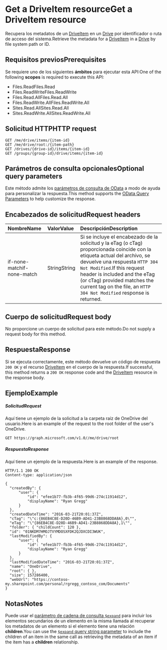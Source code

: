 # <a name="get-a-driveitem-resource"></a><span data-ttu-id="c4e75-101">Get a DriveItem resource</span><span class="sxs-lookup"><span data-stu-id="c4e75-101">Get a DriveItem resource</span></span>

<span data-ttu-id="c4e75-102">Recupera los metadatos de un [DriveItem](../resources/driveitem.md) en un [Drive](../resources/drive.md) por identificador o ruta de acceso del sistema.</span><span class="sxs-lookup"><span data-stu-id="c4e75-102">Retrieve the metadata for a [DriveItem](../resources/driveitem.md) in a [Drive](../resources/drive.md) by file system path or ID.</span></span>

## <a name="prerequisites"></a><span data-ttu-id="c4e75-103">Requisitos previos</span><span class="sxs-lookup"><span data-stu-id="c4e75-103">Prerequisites</span></span>
<span data-ttu-id="c4e75-104">Se requiere uno de los siguientes **ámbitos** para ejecutar esta API:</span><span class="sxs-lookup"><span data-stu-id="c4e75-104">One of the following **scopes** is required to execute this API:</span></span>

* <span data-ttu-id="c4e75-105">Files.Read</span><span class="sxs-lookup"><span data-stu-id="c4e75-105">Files.Read</span></span>
* <span data-ttu-id="c4e75-106">Files.ReadWrite</span><span class="sxs-lookup"><span data-stu-id="c4e75-106">Files.ReadWrite</span></span>
* <span data-ttu-id="c4e75-107">Files.Read.All</span><span class="sxs-lookup"><span data-stu-id="c4e75-107">Files.Read.All</span></span>
* <span data-ttu-id="c4e75-108">Files.ReadWrite.All</span><span class="sxs-lookup"><span data-stu-id="c4e75-108">Files.ReadWrite.All</span></span>
* <span data-ttu-id="c4e75-109">Sites.Read.All</span><span class="sxs-lookup"><span data-stu-id="c4e75-109">Sites.Read.All</span></span>
* <span data-ttu-id="c4e75-110">Sites.ReadWrite.All</span><span class="sxs-lookup"><span data-stu-id="c4e75-110">Sites.ReadWrite.All</span></span>

## <a name="http-request"></a><span data-ttu-id="c4e75-111">Solicitud HTTP</span><span class="sxs-lookup"><span data-stu-id="c4e75-111">HTTP request</span></span>
<!-- { "blockType": "ignored" } -->
```http
GET /me/drive/items/{item-id}
GET /me/drive/root:/{item-path}
GET /drives/{drive-id}/items/{item-id}
GET /groups/{group-id}/drive/items/{item-id}
```

## <a name="optional-query-parameters"></a><span data-ttu-id="c4e75-112">Parámetros de consulta opcionales</span><span class="sxs-lookup"><span data-stu-id="c4e75-112">Optional query parameters</span></span>
<span data-ttu-id="c4e75-113">Este método admite los [parámetros de consulta de OData](http://developer.microsoft.com/en-us/graph/docs/overview/query_parameters) a modo de ayuda para personalizar la respuesta.</span><span class="sxs-lookup"><span data-stu-id="c4e75-113">This method supports the [OData Query Parameters](http://developer.microsoft.com/en-us/graph/docs/overview/query_parameters) to help customize the response.</span></span>

## <a name="request-headers"></a><span data-ttu-id="c4e75-114">Encabezados de solicitud</span><span class="sxs-lookup"><span data-stu-id="c4e75-114">Request headers</span></span>

| <span data-ttu-id="c4e75-115">Nombre</span><span class="sxs-lookup"><span data-stu-id="c4e75-115">Name</span></span>          | <span data-ttu-id="c4e75-116">Valor</span><span class="sxs-lookup"><span data-stu-id="c4e75-116">Value</span></span>  | <span data-ttu-id="c4e75-117">Descripción</span><span class="sxs-lookup"><span data-stu-id="c4e75-117">Description</span></span>                                                                                                                                              |
|:--------------|:-------|:---------------------------------------------------------------------------------------------------------------------------------------------------------|
| <span data-ttu-id="c4e75-118">if-none-match</span><span class="sxs-lookup"><span data-stu-id="c4e75-118">if-none-match</span></span> | <span data-ttu-id="c4e75-119">String</span><span class="sxs-lookup"><span data-stu-id="c4e75-119">String</span></span> | <span data-ttu-id="c4e75-120">Si se incluye el encabezado de la solicitud y la eTag (o cTag) proporcionada coincide con la etiqueta actual del archivo, se devuelve una respuesta `HTTP 304 Not Modified`.</span><span class="sxs-lookup"><span data-stu-id="c4e75-120">If this request header is included and the eTag (or cTag) provided matches the current tag on the file, an `HTTP 304 Not Modified` response is returned.</span></span> |


## <a name="request-body"></a><span data-ttu-id="c4e75-121">Cuerpo de solicitud</span><span class="sxs-lookup"><span data-stu-id="c4e75-121">Request body</span></span>
<span data-ttu-id="c4e75-122">No proporcione un cuerpo de solicitud para este método.</span><span class="sxs-lookup"><span data-stu-id="c4e75-122">Do not supply a request body for this method.</span></span>

## <a name="response"></a><span data-ttu-id="c4e75-123">Respuesta</span><span class="sxs-lookup"><span data-stu-id="c4e75-123">Response</span></span>

<span data-ttu-id="c4e75-124">Si se ejecuta correctamente, este método devuelve un código de respuesta `200 OK` y el recurso [DriveItem](../resources/driveitem.md) en el cuerpo de la respuesta.</span><span class="sxs-lookup"><span data-stu-id="c4e75-124">If successful, this method returns a `200 OK` response code and the [DriveItem](../resources/driveitem.md) resource in the response body.</span></span>

## <a name="example"></a><span data-ttu-id="c4e75-125">Ejemplo</span><span class="sxs-lookup"><span data-stu-id="c4e75-125">Example</span></span>

##### <a name="request"></a><span data-ttu-id="c4e75-126">Solicitud</span><span class="sxs-lookup"><span data-stu-id="c4e75-126">Request</span></span>

<span data-ttu-id="c4e75-127">Aquí tiene un ejemplo de la solicitud a la carpeta raíz de OneDrive del usuario.</span><span class="sxs-lookup"><span data-stu-id="c4e75-127">Here is an example of the request to the root folder of the user's OneDrive.</span></span>

<!-- {
  "blockType": "request",
  "name": "get_item"
}-->
```
GET https://graph.microsoft.com/v1.0//me/drive/root
```

##### <a name="response"></a><span data-ttu-id="c4e75-128">Respuesta</span><span class="sxs-lookup"><span data-stu-id="c4e75-128">Response</span></span>
<span data-ttu-id="c4e75-129">Aquí tiene un ejemplo de la respuesta.</span><span class="sxs-lookup"><span data-stu-id="c4e75-129">Here is an example of the response.</span></span>

<!-- {
  "blockType": "response",
  "truncated": true,
  "@odata.type": "microsoft.graph.driveItem"
} -->
```http
HTTP/1.1 200 OK
Content-type: application/json

{
  "createdBy": {
      "user": {
          "id": "efee1b77-fb3b-4f65-99d6-274c11914d12",
          "displayName": "Ryan Gregg"
      }
  },
  "createdDateTime": "2016-03-21T20:01:37Z",
  "cTag": "\"c:{86EB4C8E-D20D-46B9-AD41-23B8868DDA8A},0\"",
  "eTag": "\"{86EB4C8E-D20D-46B9-AD41-23B8868DDA8A},1\"",
  "folder": { "childCount": 120 },
  "id": "01NKDM7HMOJTVYMDOSXFDK2QJDXCDI3WUK",
  "lastModifiedBy": {
      "user": {
          "id": "efee1b77-fb3b-4f65-99d6-274c11914d12",
          "displayName": "Ryan Gregg"
      }
  },
  "lastModifiedDateTime": "2016-03-21T20:01:37Z",
  "name": "OneDrive",
  "root": { },
  "size": 157286400,
  "webUrl": "https://contoso-my.sharepoint.com/personal/rgregg_contoso_com/Documents"
}
```

## <a name="notes"></a><span data-ttu-id="c4e75-130">Notas</span><span class="sxs-lookup"><span data-stu-id="c4e75-130">Notes</span></span>

<span data-ttu-id="c4e75-131">Puede usar el [parámetro de cadena de consulta `$expand`](http://developer.microsoft.com/en-us/graph/docs/overview/query_parameters) para incluir los elementos secundarios de un elemento en la misma llamada al recuperar los metadatos de un elemento si el elemento tiene una relación **children**.</span><span class="sxs-lookup"><span data-stu-id="c4e75-131">You can use the [`$expand` query string parameter](http://developer.microsoft.com/en-us/graph/docs/overview/query_parameters) to include the children of an item in the same call as retrieving the metadata of an item if the item has a **children** relationship.</span></span>

<!-- uuid: 8fcb5dbc-d5aa-4681-8e31-b001d5168d79
2015-10-25 14:57:30 UTC -->
<!-- {
  "type": "#page.annotation",
  "description": "Get item",
  "keywords": "",
  "section": "documentation",
  "tocPath": "OneDrive/Item/Get item"
}-->
